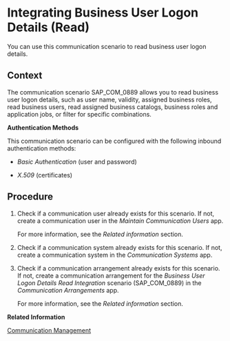 <!-- loiob94978f5f709491499384d5266b30079 -->

# Integrating Business User Logon Details \(Read\)

You can use this communication scenario to read business user logon details.



<a name="loiob94978f5f709491499384d5266b30079__BusinessUserLogonDetails_context"/>

## Context

The communication scenario SAP\_COM\_0889 allows you to read business user logon details, such as user name, validity, assigned business roles, read business users, read assigned business catalogs, business roles and application jobs, or filter for specific combinations.

**Authentication Methods**

This communication scenario can be configured with the following inbound authentication methods:

-   *Basic Authentication* \(user and password\)

-   *X.509* \(certificates\)



<a name="loiob94978f5f709491499384d5266b30079__BusinessUserLogonDetails_steps"/>

## Procedure

1.  Check if a communication user already exists for this scenario. If not, create a communication user in the *Maintain Communication Users* app.

    For more information, see the *Related information* section.

2.  Check if a communication system already exists for this scenario. If not, create a communication system in the *Communication Systems* app.

3.  Check if a communication arrangement already exists for this scenario. If not, create a communication arrangement for the *Business User Logon Details Read Integration* scenario \(SAP\_COM\_0889\) in the *Communication Arrangements* app.

    For more information, see the *Related information* section.


**Related Information**  


[Communication Management](../50-administration-and-ops/communication-management-2e84a10.md "The communication management apps allow you to integrate your system or solution with other systems to enable data exchange.")

